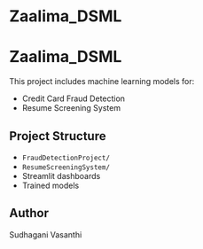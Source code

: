 # Zaalima_DSML
# Zaalima_DSML

This project includes machine learning models for:
- Credit Card Fraud Detection
- Resume Screening System

## Project Structure
- `FraudDetectionProject/`
- `ResumeScreeningSystem/`
- Streamlit dashboards
- Trained models

## Author
Sudhagani Vasanthi
